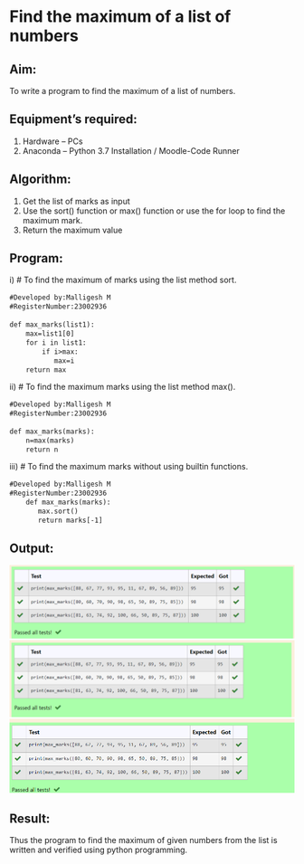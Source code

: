 # Find the maximum of a list of numbers
## Aim:
To write a program to find the maximum of a list of numbers.
## Equipment’s required:
1.	Hardware – PCs
2.	Anaconda – Python 3.7 Installation / Moodle-Code Runner
## Algorithm:
1.	Get the list of marks as input
2.	Use the sort() function or max() function or use the for loop to find the maximum mark.
3.	Return the maximum value
## Program:

i)	# To find the maximum of marks using the list method sort.

```
#Developed by:Malligesh M 
#RegisterNumber:23002936 

def max_marks(list1):
    max=list1[0]
    for i in list1:
        if i>max:
           max=i
    return max

```


ii)	# To find the maximum marks using the list method max().

```
#Developed by:Malligesh M 
#RegisterNumber:23002936

def max_marks(marks):
    n=max(marks)
    return n

```

iii) # To find the maximum marks without using builtin functions.

```
#Developed by:Malligesh M 
#RegisterNumber:23002936
    def max_marks(marks):
       max.sort()
       return marks[-1]
```

 

## Output:
![output](/Screenshot%20(9).png)
![output](/Screenshot%20(10).png)
![output](/Screenshot%20(11).png)

## Result:
Thus the program to find the maximum of given numbers from the list is written and verified using python programming.